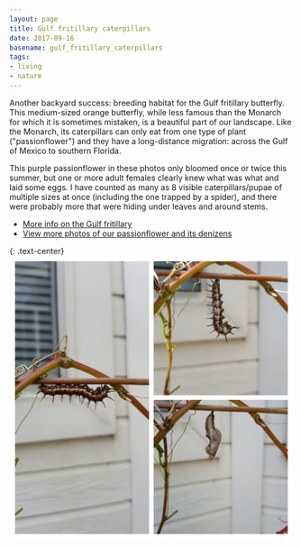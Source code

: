 ```yaml
---
layout: page
title: Gulf fritillary caterpillars
date: 2017-09-16
basename: gulf_fritillary_caterpillars
tags:
- living
- nature
---
```


Another backyard success: breeding habitat for the Gulf fritillary butterfly.
This medium-sized orange butterfly, while less famous than the Monarch for which
it is sometimes mistaken, is a beautiful part of our landscape. Like the
Monarch, its caterpillars can only eat from one type of plant ("passionflower")
and they have a long-distance migration: across the Gulf of Mexico to southern
Florida.

This purple passionflower in these photos only bloomed once or twice this
summer, but one or more adult females clearly knew what was what and laid some
eggs. I have counted as many as 8 visible caterpillars/pupae of multiple sizes
at once (including the one trapped by a spider), and there were probably more
that were hiding under leaves and around stems.

* <a href="http://entnemdept.ufl.edu/creatures/bfly/gulf_fritillary.htm">More
  info on the Gulf fritillary</a>
* <a href="https://photos.app.goo.gl/vveh5DqBy1RmbBCG2">View more photos of our
  passionflower and its denizens</a>

{: .text-center}
![photo collage](/images/20170912_134051-COLLAGE.jpg)
